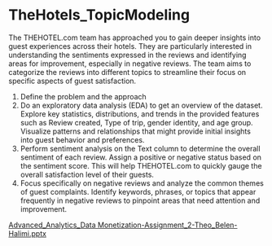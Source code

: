 # TheHotels_TopicModeling

 The THEHOTEL.com team has approached you to gain deeper insights into guest experiences across their hotels. They are particularly interested in understanding the sentiments expressed in the reviews and identifying areas for improvement, especially in negative reviews. The team aims to categorize the reviews into different topics to streamline their focus on specific aspects of guest satisfaction.

1.	Define the problem and the approach
2.	 Do an exploratory data analysis (EDA) to get an overview of the dataset. Explore key statistics, distributions, and trends in the provided features such as Review created, Type of trip, gender identity, and age group. Visualize patterns and relationships that might provide initial insights into guest behavior and preferences.
3.	 Perform sentiment analysis on the Text column to determine the overall sentiment of each review. Assign a positive or negative status based on the sentiment score. This will help THEHOTEL.com to quickly gauge the overall satisfaction level of their guests.
4.	 Focus specifically on negative reviews and analyze the common themes of guest complaints. Identify keywords, phrases, or topics that appear frequently in negative reviews to pinpoint areas that need attention and improvement.



[Advanced_Analytics_Data Monetization-Assignment_2-Theo_Belen-Halimi.pptx](https://github.com/Behachee/TheHotels_TopicModeling/files/15202831/Advanced_Analytics_Data.Monetization-Assignment_2-Theo_Belen-Halimi.pptx)
